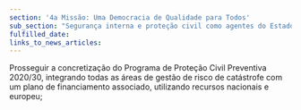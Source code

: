 ```yaml
---
section: '4a Missão: Uma Democracia de Qualidade para Todos'
sub_section: "Segurança interna e proteção civil como agentes do Estado de Direito"
fulfilled_date:
links_to_news_articles:
---
```


Prosseguir a concretização do Programa de Proteção Civil Preventiva 2020/30, integrando todas as áreas de gestão de risco de catástrofe com um plano de financiamento associado, utilizando recursos nacionais e europeu;